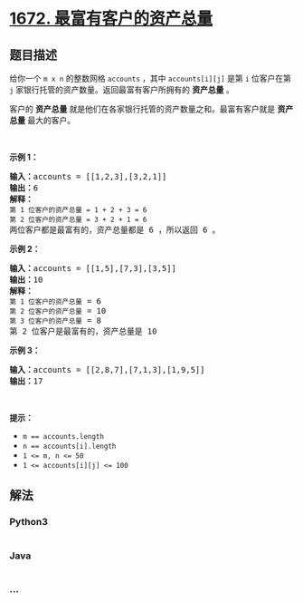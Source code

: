 # [1672. 最富有客户的资产总量](https://leetcode-cn.com/problems/richest-customer-wealth)



## 题目描述

<!-- 这里写题目描述 -->

<p>给你一个 <code>m x n</code> 的整数网格 <code>accounts</code> ，其中 <code>accounts[i][j]</code> 是第 <code>i​​​​​<sup>​​​​​​</sup>​</code> 位客户在第 <code>j</code> 家银行托管的资产数量。返回最富有客户所拥有的 <strong>资产总量</strong> 。</p>

<p>客户的 <strong>资产总量</strong> 就是他们在各家银行托管的资产数量之和。最富有客户就是 <strong>资产总量</strong> 最大的客户。</p>

<p> </p>

<p><strong>示例 1：</strong></p>

<pre><strong>输入：</strong>accounts = [[1,2,3],[3,2,1]]
<strong>输出：</strong>6
<strong>解释：</strong>
<code>第 1 位客户的资产总量 = 1 + 2 + 3 = 6
第 2 位客户的资产总量 = 3 + 2 + 1 = 6
</code>两位客户都是最富有的，资产总量都是 6 ，所以返回 6 。
</pre>

<p><strong>示例 2：</strong></p>

<pre><strong>输入：</strong>accounts = [[1,5],[7,3],[3,5]]
<strong>输出：</strong>10
<strong>解释：</strong>
<code>第 1 位客户的资产总量</code> = 6
<code>第 2 位客户的资产总量</code> = 10 
<code>第 3 位客户的资产总量</code> = 8
第 2 位客户是最富有的，资产总量是 10</pre>

<p><strong>示例 3：</strong></p>

<pre><strong>输入：</strong>accounts = [[2,8,7],[7,1,3],[1,9,5]]
<strong>输出：</strong>17
</pre>

<p> </p>

<p><strong>提示：</strong></p>

<ul>
	<li><code>m == accounts.length</code></li>
	<li><code>n == accounts[i].length</code></li>
	<li><code>1 &lt;= m, n &lt;= 50</code></li>
	<li><code>1 &lt;= accounts[i][j] &lt;= 100</code></li>
</ul>


## 解法

<!-- 这里可写通用的实现逻辑 -->

<!-- tabs:start -->

### **Python3**

<!-- 这里可写当前语言的特殊实现逻辑 -->

```python

```

### **Java**

<!-- 这里可写当前语言的特殊实现逻辑 -->

```java

```

### **...**

```

```

<!-- tabs:end -->
